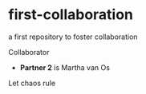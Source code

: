 # first-collaboration
a first repository to foster collaboration

Collaborator
- **Partner 2** is Martha van Os

Let chaos rule
